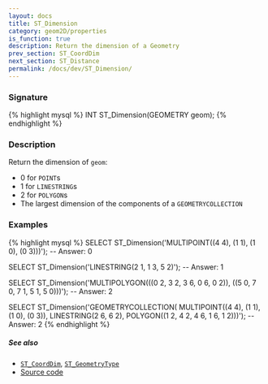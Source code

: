 ```yaml
---
layout: docs
title: ST_Dimension
category: geom2D/properties
is_function: true
description: Return the dimension of a Geometry
prev_section: ST_CoordDim
next_section: ST_Distance
permalink: /docs/dev/ST_Dimension/
---
```


### Signature

{% highlight mysql %}
INT ST_Dimension(GEOMETRY geom);
{% endhighlight %}

### Description

Return the dimension of `geom`:

* 0 for `POINT`s
* 1 for `LINESTRING`s
* 2 for `POLYGON`s
* The largest dimension of the components of a `GEOMETRYCOLLECTION`

<!-- This function does not seem to be SFS. Is it SQL-MM? -->

### Examples

{% highlight mysql %}
SELECT ST_Dimension('MULTIPOINT((4 4), (1 1), (1 0), (0 3)))');
-- Answer: 0

SELECT ST_Dimension('LINESTRING(2 1, 1 3, 5 2)');
-- Answer: 1

SELECT ST_Dimension('MULTIPOLYGON(((0 2, 3 2, 3 6, 0 6, 0 2)),
                                  ((5 0, 7 0, 7 1, 5 1, 5 0)))');
-- Answer: 2

SELECT ST_Dimension('GEOMETRYCOLLECTION(
                       MULTIPOINT((4 4), (1 1), (1 0), (0 3)),
                       LINESTRING(2 6, 6 2),
                       POLYGON((1 2, 4 2, 4 6, 1 6, 1 2)))');
-- Answer: 2
{% endhighlight %}

##### See also

* [`ST_CoordDim`](../ST_CoordDim), [`ST_GeometryType`](../ST_GeometryType)
* <a href="https://github.com/irstv/H2GIS/blob/master/h2spatial/src/main/java/org/h2gis/h2spatial/internal/function/spatial/properties/ST_Dimension.java" target="_blank">Source code</a>
